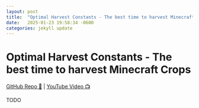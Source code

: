 ```yaml
---
layout: post
title:  "Optimal Harvest Constants - The best time to harvest Minecraft Crops"
date:   2025-01-23 19:58:34 -0600
categories: jekyll update
---
```


# Optimal Harvest Constants - The best time to harvest Minecraft Crops

[GitHub Repo 👾](https://github.com/JackHanke/ohc) | [YouTube Video 📺](https://www.youtube.com/watch?v=p9B3f4fpmwc)


TODO


